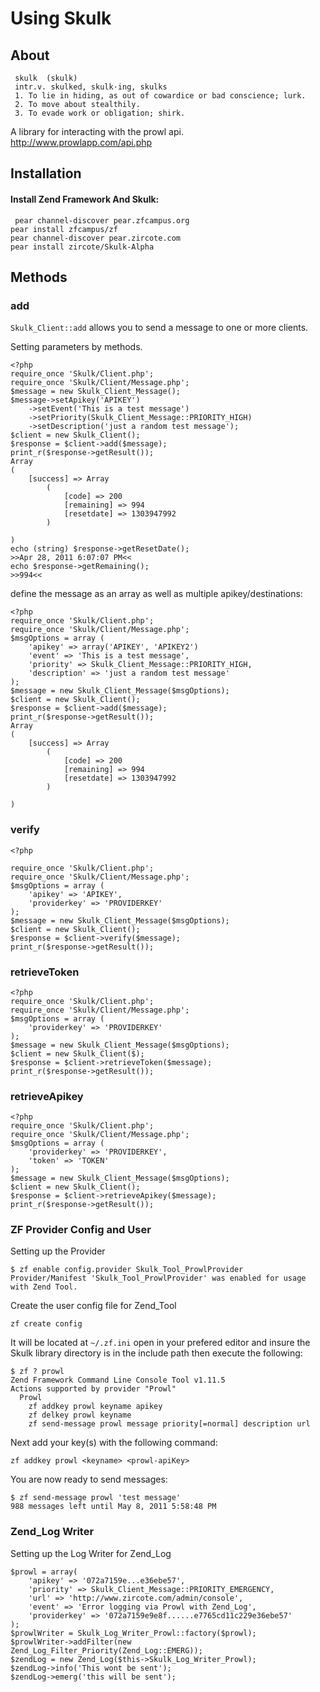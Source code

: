 # Using Skulk

## About


     skulk  (skulk)
     intr.v. skulked, skulk·ing, skulks
     1. To lie in hiding, as out of cowardice or bad conscience; lurk.
     2. To move about stealthily.
     3. To evade work or obligation; shirk.

 A library for interacting with the prowl api.
 http://www.prowlapp.com/api.php
 
## Installation

#### Install Zend Framework And Skulk:

     pear channel-discover pear.zfcampus.org
    pear install zfcampus/zf
    pear channel-discover pear.zircote.com
    pear install zircote/Skulk-Alpha
 
 
## Methods

### add

 `Skulk_Client::add` allows you to send a message to one or more clients.
 
Setting parameters by methods.

    <?php
    require_once 'Skulk/Client.php';
    require_once 'Skulk/Client/Message.php';
    $message = new Skulk_Client_Message();
    $message->setApikey('APIKEY')
        ->setEvent('This is a test message')
        ->setPriority(Skulk_Client_Message::PRIORITY_HIGH)
        ->setDescription('just a random test message');
    $client = new Skulk_Client();
    $response = $client->add($message);
    print_r($response->getResult());
    Array
    (
        [success] => Array
            (
                [code] => 200
                [remaining] => 994
                [resetdate] => 1303947992
            )
    
    )
    echo (string) $response->getResetDate();
    >>Apr 28, 2011 6:07:07 PM<<
    echo $response->getRemaining();
    >>994<<

define the message as an array as well as multiple apikey/destinations:

    <?php
    require_once 'Skulk/Client.php';
    require_once 'Skulk/Client/Message.php';
    $msgOptions = array (
        'apikey' => array('APIKEY', 'APIKEY2')
        'event' => 'This is a test message',
        'priority' => Skulk_Client_Message::PRIORITY_HIGH,
        'description' => 'just a random test message'
    );
    $message = new Skulk_Client_Message($msgOptions);
    $client = new Skulk_Client();
    $response = $client->add($message);
    print_r($response->getResult());
    Array
    (
        [success] => Array
            (
                [code] => 200
                [remaining] => 994
                [resetdate] => 1303947992
            )
    
    )

### verify
 
    <?php
    
    require_once 'Skulk/Client.php';
    require_once 'Skulk/Client/Message.php';
    $msgOptions = array (
        'apikey' => 'APIKEY',
        'providerkey' => 'PROVIDERKEY'
    );
    $message = new Skulk_Client_Message($msgOptions);
    $client = new Skulk_Client();
    $response = $client->verify($message);
    print_r($response->getResult());
 
### retrieveToken
 
    <?php
    require_once 'Skulk/Client.php';
    require_once 'Skulk/Client/Message.php';
    $msgOptions = array (
        'providerkey' => 'PROVIDERKEY'
    );
    $message = new Skulk_Client_Message($msgOptions);
    $client = new Skulk_Client($);
    $response = $client->retrieveToken($message);
    print_r($response->getResult());

### retrieveApikey

    <?php
    require_once 'Skulk/Client.php';
    require_once 'Skulk/Client/Message.php';
    $msgOptions = array (
        'providerkey' => 'PROVIDERKEY',
        'token' => 'TOKEN'
    );
    $message = new Skulk_Client_Message($msgOptions);
    $client = new Skulk_Client();
    $response = $client->retrieveApikey($message);
    print_r($response->getResult());
    
### ZF Provider Config and User

Setting up the Provider

    $ zf enable config.provider Skulk_Tool_ProwlProvider
    Provider/Manifest 'Skulk_Tool_ProwlProvider' was enabled for usage with Zend Tool.

Create the user config file for Zend_Tool

    zf create config

It will be located at `~/.zf.ini` open in your prefered editor and insure the Skulk 
library directory is in the include path then execute the following:

    $ zf ? prowl
    Zend Framework Command Line Console Tool v1.11.5
    Actions supported by provider "Prowl"
      Prowl
        zf addkey prowl keyname apikey
        zf delkey prowl keyname
        zf send-message prowl message priority[=normal] description url

Next add your key(s) with the following command:

    zf addkey prowl <keyname> <prowl-apiKey>

You are now ready to send messages:

    $ zf send-message prowl 'test message' 
    988 messages left until May 8, 2011 5:58:48 PM

### Zend_Log Writer

Setting up the Log Writer for Zend_Log

    $prowl = array(
        'apikey' => '072a7159e...e36ebe57',
        'priority' => Skulk_Client_Message::PRIORITY_EMERGENCY,
        'url' => 'http://www.zircote.com/admin/console',
        'event' => 'Error logging via Prowl with Zend_Log',
        'providerkey' => '072a7159e9e8f......e7765cd11c229e36ebe57'
    );
    $prowlWriter = Skulk_Log_Writer_Prowl::factory($prowl);
    $prowlWriter->addFilter(new Zend_Log_Filter_Priority(Zend_Log::EMERG));
    $zendLog = new Zend_Log($this->Skulk_Log_Writer_Prowl);
    $zendLog->info('This wont be sent');
    $zendLog->emerg('this will be sent');
